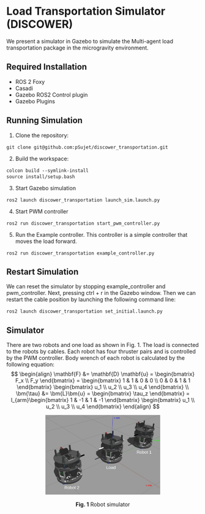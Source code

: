 # Load Transportation Simulator (DISCOWER)
We present a simulator in Gazebo to simulate the Multi-agent load transportation package in the microgravity environment. 

## Required Installation
- ROS 2 Foxy
- Casadi
- Gazebo ROS2 Control plugin
- Gazebo Plugins

## Running Simulation
1. Clone the repository:
```
git clone git@github.com:pSujet/discower_transportation.git
```
2. Build the workspace:
```
colcon build --symlink-install
source install/setup.bash 
```
3. Start Gazebo simulation
```
ros2 launch discower_transportation launch_sim.launch.py 
```
4. Start PWM controller
```
ros2 run discower_transportation start_pwm_controller.py 
```
5. Run the Example controller.
This controller is a simple controller that moves the load forward.

```
ros2 run discower_transportation example_controller.py 
```
## Restart Simulation
We can reset the simulator by stopping example_controller and pwm_controller. Next, pressing ctrl + r in the Gazebo window. Then we can restart the cable position by launching the following command line:
```
ros2 launch discower_transportation set_initial.launch.py 
```

## Simulator
There are two robots and one load as shown in Fig. 1. The load is connected to the robots by cables. Each robot has four thruster pairs and is controlled by the PWM controller. Body wrench of each robot is calculated by the following equation:
$$
\begin{align}
    \mathbf{F} &= \mathbf{D} \mathbf{u} =
    \begin{bmatrix}
        F_x \\ F_y 
    \end{bmatrix} = 
    \begin{bmatrix}
    1 & 1 & 0 & 0 \\
    0 & 0 & 1 & 1
    \end{bmatrix}
    \begin{bmatrix}
    u_1 \\ u_2 \\ u_3 \\ u_4
    \end{bmatrix}  \\
    \bm{\tau} &= \bm{L}\bm{u} =
    \begin{bmatrix}
        \tau_z
    \end{bmatrix} = 
    l_{arm}\begin{bmatrix}
    1 & -1 & 1 & -1
    \end{bmatrix}
    \begin{bmatrix}
    u_1 \\ u_2 \\ u_3 \\ u_4
    \end{bmatrix}
\end{align}
$$

<div align="center">
<img src="fig/simulator.png" width="300">

**Fig. 1** Robot simulator
</div>



